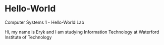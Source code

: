 # Hello-World
Computer Systems 1 - Hello-World Lab

Hi, my name is Eryk and I am studying Information Technology at Waterford Institute of Technology
